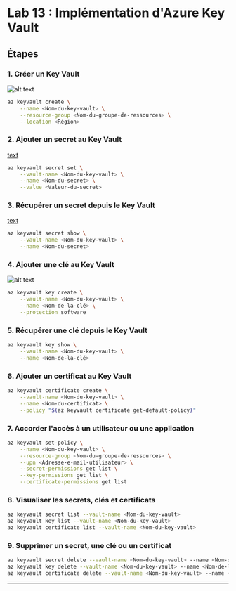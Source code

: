 
# Lab 13 : Implémentation d'Azure Key Vault

## Étapes

### 1. Créer un Key Vault
![alt text](<Déploiement Key Vault.png>)
```bash
az keyvault create \
    --name <Nom-du-key-vault> \
    --resource-group <Nom-du-groupe-de-ressources> \
    --location <Région>
```

### 2. Ajouter un secret au Key Vault
[text](Key_Use.py)
```bash
az keyvault secret set \
    --vault-name <Nom-du-key-vault> \
    --name <Nom-du-secret> \
    --value <Valeur-du-secret>
```

### 3. Récupérer un secret depuis le Key Vault
[text](Récupérer_Key.py)
```bash
az keyvault secret show \
    --vault-name <Nom-du-key-vault> \
    --name <Nom-du-secret>
```

### 4. Ajouter une clé au Key Vault
![alt text](<Erreur -Impossible de créer un new secret.png>)
```bash
az keyvault key create \
    --vault-name <Nom-du-key-vault> \
    --name <Nom-de-la-clé> \
    --protection software
```

### 5. Récupérer une clé depuis le Key Vault

```bash
az keyvault key show \
    --vault-name <Nom-du-key-vault> \
    --name <Nom-de-la-clé>
```

### 6. Ajouter un certificat au Key Vault

```bash
az keyvault certificate create \
    --vault-name <Nom-du-key-vault> \
    --name <Nom-du-certificat> \
    --policy "$(az keyvault certificate get-default-policy)"
```

### 7. Accorder l'accès à un utilisateur ou une application

```bash
az keyvault set-policy \
    --name <Nom-du-key-vault> \
    --resource-group <Nom-du-groupe-de-ressources> \
    --upn <Adresse-e-mail-utilisateur> \
    --secret-permissions get list \
    --key-permissions get list \
    --certificate-permissions get list
```

### 8. Visualiser les secrets, clés et certificats

```bash
az keyvault secret list --vault-name <Nom-du-key-vault>
az keyvault key list --vault-name <Nom-du-key-vault>
az keyvault certificate list --vault-name <Nom-du-key-vault>
```

### 9. Supprimer un secret, une clé ou un certificat

```bash
az keyvault secret delete --vault-name <Nom-du-key-vault> --name <Nom-du-secret>
az keyvault key delete --vault-name <Nom-du-key-vault> --name <Nom-de-la-clé>
az keyvault certificate delete --vault-name <Nom-du-key-vault> --name <Nom-du-certificat>
```

---
